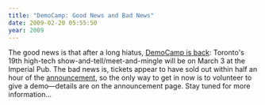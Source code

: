 ```yaml
---
title: "DemoCamp: Good News and Bad News"
date: 2009-02-20 05:55:50
year: 2009
---
```

The good news is that after a long hiatus, <a href="http://davidcrow.ca/article/7086/democamp-toronto-19">DemoCamp is back</a>: Toronto's 19th high-tech show-and-tell/meet-and-mingle will be on March 3 at the Imperial Pub. The bad news is, tickets appear to have sold out within half an hour of the <a href="http://davidcrow.ca/article/7086/democamp-toronto-19">announcement</a>, so the only way to get in now is to volunteer to give a demo—details are on the announcement page.  Stay tuned for more information…
